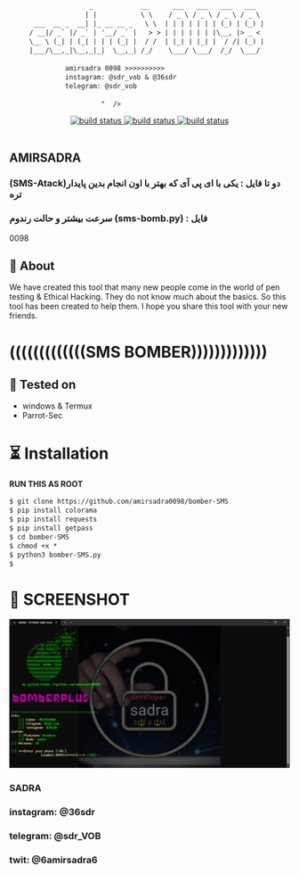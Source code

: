                         _            __      ___   ___   ___   ___  
                       | |           \ \    / _ \ / _ \ / _ \ / _ \ 
          ___  __ _  __| |_ __ __ _   \ \  | | | | | | | (_) | (_) |
         / __|/ _` |/ _` | '__/ _` |   > > | | | | | | |\__, |> _ < 
         \__ \ (_| | (_| | | | (_| |  / /  | |_| | |_| |  / /| (_) |
         |___/\__,_|\__,_|_|  \__,_| /_/    \___/ \___/  /_/  \___/ 
                                                            
                  amirsadra 0098 >>>>>>>>>>
                  instagram: @sdr_vob & @36sdr
                  telegram: @sdr_vob

                           "  />
</p>
<div align="center"> 
  <a href="https://github.com/amirsadra0098/encrypt">
    <img src="https://img.shields.io/badge/release-1.0-red.svg?longCache=true&style=for-the-badge" alt="build status" />
  </a>
  <a href="https://www.python.org/">
    <img src="https://img.shields.io/badge/Python-3.8-green.svg?longCache=true&style=for-the-badge" alt="build status" />
  </a>
  <a href="https://www.jetbrains.com/pycharm/download/#section=windows">
    <img src="http://img.shields.io/badge/PyCharm-💻-url?color=orange&style=for-the-badge" alt="build status" />
  </a>
</div>
<br />

            
## AMIRSADRA


### (SMS-Atack)دو تا فایل : یکی با ای پی آی که بهتر با اون انجام بدین پایدار تره
###   سرعت بیشتر و حالت رندوم (sms-bomb.py) : فایل
0098                                                                                                                            
## 🔖 About

We have created this tool that many new people come in the world of pen testing & Ethical Hacking. They do not know much about the basics. So this tool has been created to help them. I hope you share this tool with your new friends.
# (((((((((((((SMS BOMBER)))))))))))))



## 🎨 Tested on
* windows & Termux
* Parrot-Sec 

# ⏳ Installation
**RUN THIS AS ROOT**

```
$ git clone https://github.com/amirsadra0098/bomber-SMS
$ pip install colorama
$ pip install requests
$ pip install getpass
$ cd bomber-SMS
$ chmod +x *
$ python3 bomber-SMS.py
$ 
```

# 📸 SCREENSHOT


![](./ICONE/ddr.png)

### SADRA 
### instagram: @36sdr
### telegram: @sdr_VOB
### twit: @6amirsadra6

